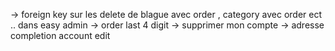 -> foreign key sur les delete de blague avec order , category avec order ect .. dans easy admin
-> order last 4 digit
-> supprimer mon compte
-> adresse completion account edit
